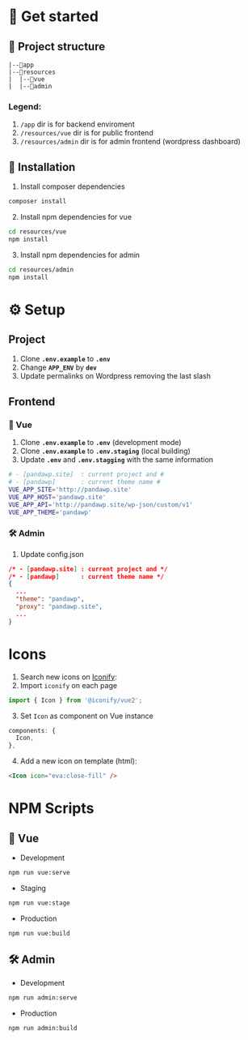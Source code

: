 # 🐼 Get started
## 📂 Project structure
```project
|--📂app
|--📂resources
|  |--📂vue
|  |--📂admin
```
### Legend:
1. `/app` dir is for backend enviroment
2. `/resources/vue` dir is for public frontend
3. `/resources/admin` dir is for admin frontend (wordpress dashboard)

## 🔋 Installation
1. Install composer dependencies
```sh
composer install
```

2. Install npm dependencies for vue
```sh
cd resources/vue
npm install
```

3. Install npm dependencies for admin
```sh
cd resources/admin
npm install
```

# ⚙️ Setup
## Project
1. Clone **`.env.example`** to **`.env`**
2. Change **`APP_ENV`** by **`dev`**
3. Update permalinks on Wordpress removing the last slash

## Frontend
### 👻 Vue
1. Clone **`.env.example`** to **`.env`** (development mode)
2. Clone **`.env.example`** to **`.env.staging`** (local building)
3. Update **`.env`** and **`.env.stagging`** with the same information
```sh
# - [pandawp.site]  : current project and #
# - [pandawp]       : current theme name #
VUE_APP_SITE='http://pandawp.site'
VUE_APP_HOST='pandawp.site'
VUE_APP_API='http://pandawp.site/wp-json/custom/v1'
VUE_APP_THEME='pandawp'
```

### 🛠️ Admin
1. Update config.json
```json
/* - [pandawp.site] : current project and */
/* - [pandawp]      : current theme name */
{
  ...
  "theme": "pandawp",
  "proxy": "pandawp.site",
  ...
}
```

#  Icons

1. Search new icons on [Iconify](https://icon-sets.iconify.design/):
2. Import `iconify` on each page 

```js
import { Icon } from '@iconify/vue2';
```

3.  Set `Icon` as component on Vue instance

```js
components: {
  Icon,
},
```

4. Add a new icon on template (html):
```html
<Icon icon="eva:close-fill" />
```

#  NPM Scripts

## 👻 Vue
* Development
```sh
npm run vue:serve
```

* Staging
```sh
npm run vue:stage
```

* Production
```sh
npm run vue:build
```

## 🛠️ Admin
* Development
```sh
npm run admin:serve
```

* Production
```sh
npm run admin:build
```
